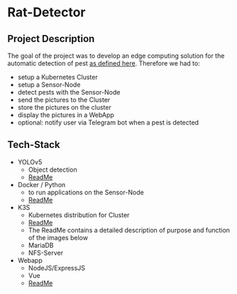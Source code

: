 # Rat-Detector

## Project Description 
The goal of the project was to develop an edge computing solution for the automatic detection of pest [as defined here](https://www.christianbaun.de/CGC2223/index.html). Therefore we had to:
* setup a Kubernetes Cluster
* setup a Sensor-Node
* detect pests with the Sensor-Node
* send the pictures to the Cluster
* store the pictures on the cluster 
* display the pictures in a WebApp
* optional: notify user via Telegram bot when a pest is detected

## Tech-Stack 
* YOLOv5
  * Object detection
  * [ReadMe](./SensorNode/weights/README.md) 
* Docker / Python
  * to run applications on the Sensor-Node
  * [ReadMe](./SensorNode/README.md)
* K3S
  * Kubernetes distribution for Cluster
  * [ReadMe](./RasPiCluster/KubernetesCluster/README.md)
  * The ReadMe contains a detailed description of purpose and function of the images below
  * MariaDB 
  * NFS-Server 
* Webapp
  * NodeJS/ExpressJS
  * Vue
  * [ReadMe](./RasPiCluster/WebApp/README.md)




